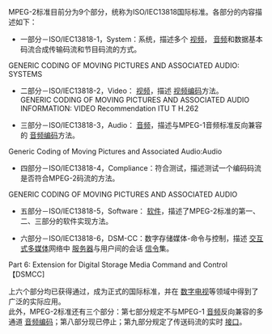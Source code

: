 MPEG-2标准目前分为9个部分，统称为ISO/IEC13818国际标准。各部分的内容描述如下：

- 一部分－ISO/IEC13818-1，System：系统，描述多个 [视频](https://blog.csdn.net/u012587637/article/details/54407615)， [音频](https://blog.csdn.net/u012587637/article/details/54407615)和数据基本码流合成传输码流和节目码流的方式。

GENERIC CODING OF MOVING PICTURES AND ASSOCIATED AUDIO: SYSTEMS

- 二部分－ISO/IEC13818-2，Video： [视频](https://blog.csdn.net/u012587637/article/details/54407615)，描述 [视频编码](https://blog.csdn.net/u012587637/article/details/54407615)方法。<br />GENERIC CODING OF MOVING PICTURES AND ASSOCIATED AUDIO INFORMATION: VIDEO Recommendation ITU T H.262

- 三部分－ISO/IEC13818-3，Audio： [音频](https://blog.csdn.net/u012587637/article/details/54407615)，描述与MPEG-1音频标准反向兼容的 [音频编码](https://blog.csdn.net/u012587637/article/details/54407615)方法。

Generic Coding of Moving Pictures and Associated Audio:Audio

- 四部分－ISO/IEC13818-4，Compliance：符合测试，描述测试一个编码码流是否符合MPEG-2码流的方法。

GENERIC CODING OF MOVING PICTURES AND ASSOCIATED AUDIO

-  五部分－ISO/IEC13818-5，Software： [软件](https://blog.csdn.net/u012587637/article/details/54407615)，描述了MPEG-2标准的第一、二、三部分的软件实现方法。

- 六部分－ISO/IEC13818-6，DSM-CC：数字存储媒体-命令与控制，描述 [交互式多媒体](https://blog.csdn.net/u012587637/article/details/54407615)网络中 [服务器](https://blog.csdn.net/u012587637/article/details/54407615)与用户间的会话 [信令](https://blog.csdn.net/u012587637/article/details/54407615)集。

Part 6: Extension for Digital Storage Media Command and Control 【DSMCC]

上六个部分均已获得通过，成为正式的国际标准，并在 [数字电视](https://blog.csdn.net/u012587637/article/details/54407615)等领域中得到了广泛的实际应用。<br />此外，MPEG-2标准还有三个部分：第七部分规定不与MPEG-1 [音频](https://blog.csdn.net/u012587637/article/details/54407615)反向兼容的多通道 [音频编码](https://blog.csdn.net/u012587637/article/details/54407615)；第八部分现已停止；第九部分规定了传送码流的实时 [接口](https://blog.csdn.net/u012587637/article/details/54407615)。
